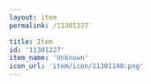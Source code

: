 ```yaml
---
layout: item
permalink: /11301227

title: Item
id: '11301227'
item_name: 'Unknown'
icon_url: 'item/icon/11301148.png'
---
```

